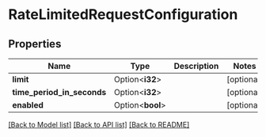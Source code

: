 # RateLimitedRequestConfiguration

## Properties

Name | Type | Description | Notes
------------ | ------------- | ------------- | -------------
**limit** | Option<**i32**> |  | [optional]
**time_period_in_seconds** | Option<**i32**> |  | [optional]
**enabled** | Option<**bool**> |  | [optional]

[[Back to Model list]](../README.md#documentation-for-models) [[Back to API list]](../README.md#documentation-for-api-endpoints) [[Back to README]](../README.md)


